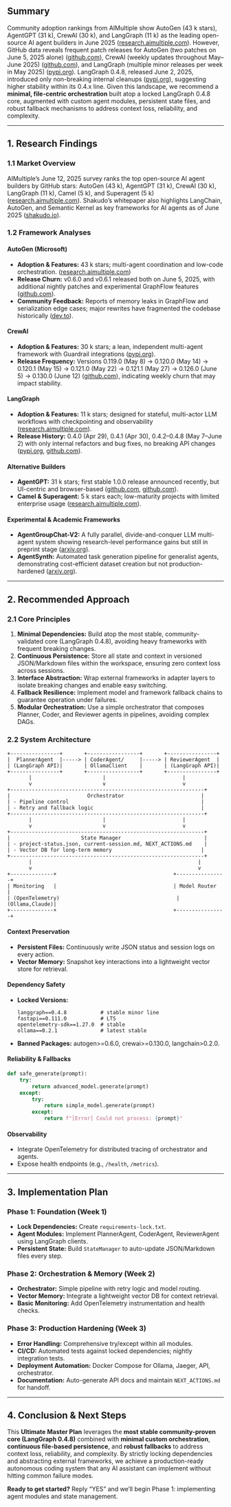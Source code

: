 ## Summary

Community adoption rankings from AIMultiple show AutoGen (43 k stars), AgentGPT (31 k), CrewAI (30 k), and LangGraph (11 k) as the leading open-source AI agent builders in June 2025 ([research.aimultiple.com][1]). However, GitHub data reveals frequent patch releases for AutoGen (two patches on June 5, 2025 alone) ([github.com][2]), CrewAI (weekly updates throughout May–June 2025) ([github.com][3]), and LangGraph (multiple minor releases per week in May 2025) ([pypi.org][4]). LangGraph 0.4.8, released June 2, 2025, introduced only non-breaking internal cleanups ([pypi.org][4]), suggesting higher stability within its 0.4.x line. Given this landscape, we recommend a **minimal, file-centric orchestration** built atop a locked LangGraph 0.4.8 core, augmented with custom agent modules, persistent state files, and robust fallback mechanisms to address context loss, reliability, and complexity.

---

## 1. Research Findings

### 1.1 Market Overview

AIMultiple’s June 12, 2025 survey ranks the top open-source AI agent builders by GitHub stars: AutoGen (43 k), AgentGPT (31 k), CrewAI (30 k), LangGraph (11 k), Camel (5 k), and Superagent (5 k) ([research.aimultiple.com][1]). Shakudo’s whitepaper also highlights LangChain, AutoGen, and Semantic Kernel as key frameworks for AI agents as of June 2025 ([shakudo.io][5]).

### 1.2 Framework Analyses

#### AutoGen (Microsoft)

* **Adoption & Features:** 43 k stars; multi-agent coordination and low-code orchestration. ([research.aimultiple.com][1])
* **Release Churn:** v0.6.0 and v0.6.1 released both on June 5, 2025, with additional nightly patches and experimental GraphFlow features ([github.com][2]).
* **Community Feedback:** Reports of memory leaks in GraphFlow and serialization edge cases; major rewrites have fragmented the codebase historically ([dev.to][6]).

#### CrewAI

* **Adoption & Features:** 30 k stars; a lean, independent multi-agent framework with Guardrail integrations ([pypi.org][7]).
* **Release Frequency:** Versions 0.119.0 (May 8) → 0.120.0 (May 14) → 0.120.1 (May 15) → 0.121.0 (May 22) → 0.121.1 (May 27) → 0.126.0 (June 5) → 0.130.0 (June 12) ([github.com][3]), indicating weekly churn that may impact stability.

#### LangGraph

* **Adoption & Features:** 11 k stars; designed for stateful, multi-actor LLM workflows with checkpointing and observability ([research.aimultiple.com][1]).
* **Release History:** 0.4.0 (Apr 29), 0.4.1 (Apr 30), 0.4.2–0.4.8 (May 7–June 2) with only internal refactors and bug fixes, no breaking API changes ([pypi.org][4], [github.com][8]).

#### Alternative Builders

* **AgentGPT:** 31 k stars; first stable 1.0.0 release announced recently, but UI-centric and browser-based ([github.com][9], [github.com][10]).
* **Camel & Superagent:** 5 k stars each; low-maturity projects with limited enterprise usage ([research.aimultiple.com][1]).

#### Experimental & Academic Frameworks

* **AgentGroupChat-V2:** A fully parallel, divide-and-conquer LLM multi-agent system showing research-level performance gains but still in preprint stage ([arxiv.org][11]).
* **AgentSynth:** Automated task generation pipeline for generalist agents, demonstrating cost-efficient dataset creation but not production-hardened ([arxiv.org][12]).

---

## 2. Recommended Approach

### 2.1 Core Principles

1. **Minimal Dependencies:** Build atop the most stable, community-validated core (LangGraph 0.4.8), avoiding heavy frameworks with frequent breaking changes.
2. **Continuous Persistence:** Store all state and context in versioned JSON/Markdown files within the workspace, ensuring zero context loss across sessions.
3. **Interface Abstraction:** Wrap external frameworks in adapter layers to isolate breaking changes and enable easy switching.
4. **Fallback Resilience:** Implement model and framework fallback chains to guarantee operation under failures.
5. **Modular Orchestration:** Use a simple orchestrator that composes Planner, Coder, and Reviewer agents in pipelines, avoiding complex DAGs.

### 2.2 System Architecture

```
+----------------+       +-----------------+       +----------------+
|  PlannerAgent  |-----> | CoderAgent/     |-----> | ReviewerAgent  |
| (LangGraph API)|       | OllamaClient    |       | (LangGraph API)|
+----------------+       +-----------------+       +----------------+
       |                       |                         |
       v                       v                         v
+---------------------------------------------------------------+
|                         Orchestrator                         |
| - Pipeline control                                           |
| - Retry and fallback logic                                   |
+---------------------------------------------------------------+
       |                       |                         |
       v                       v                         v
+---------------------------------------------------------------+
|                       State Manager                           |
| - project-status.json, current-session.md, NEXT_ACTIONS.md    |
| - Vector DB for long-term memory                             |
+---------------------------------------------------------------+
       |                                                      |
       v                                                      v
+--------------+                                      +----------------+
| Monitoring   |                                      | Model Router   |
| (OpenTelemetry)                                      | (Ollama,Claude)|
+--------------+                                      +----------------+
```

#### Context Preservation

* **Persistent Files:** Continuously write JSON status and session logs on every action.
* **Vector Memory:** Snapshot key interactions into a lightweight vector store for retrieval.

#### Dependency Safety

* **Locked Versions:**

  ```
  langgraph==0.4.8           # stable minor line
  fastapi==0.111.0           # LTS
  opentelemetry-sdk==1.27.0  # stable
  ollama==0.2.1              # latest stable
  ```
* **Banned Packages:** autogen>=0.6.0, crewai>=0.130.0, langchain>0.2.0.

#### Reliability & Fallbacks

```python
def safe_generate(prompt):
    try:
        return advanced_model.generate(prompt)
    except:
        try:
            return simple_model.generate(prompt)
        except:
            return f"[Error] Could not process: {prompt}"
```

#### Observability

* Integrate OpenTelemetry for distributed tracing of orchestrator and agents.
* Expose health endpoints (e.g., `/health`, `/metrics`).

---

## 3. Implementation Plan

### Phase 1: Foundation (Week 1)

* **Lock Dependencies:** Create `requirements-lock.txt`.
* **Agent Modules:** Implement PlannerAgent, CoderAgent, ReviewerAgent using LangGraph clients.
* **Persistent State:** Build `StateManager` to auto-update JSON/Markdown files every step.

### Phase 2: Orchestration & Memory (Week 2)

* **Orchestrator:** Simple pipeline with retry logic and model routing.
* **Vector Memory:** Integrate a lightweight vector DB for context retrieval.
* **Basic Monitoring:** Add OpenTelemetry instrumentation and health checks.

### Phase 3: Production Hardening (Week 3)

* **Error Handling:** Comprehensive try/except within all modules.
* **CI/CD:** Automated tests against locked dependencies; nightly integration tests.
* **Deployment Automation:** Docker Compose for Ollama, Jaeger, API, orchestrator.
* **Documentation:** Auto-generate API docs and maintain `NEXT_ACTIONS.md` for handoff.

---

## 4. Conclusion & Next Steps

This **Ultimate Master Plan** leverages the **most stable community-proven core (LangGraph 0.4.8)** combined with **minimal custom orchestration**, **continuous file-based persistence**, and **robust fallbacks** to address context loss, reliability, and complexity. By strictly locking dependencies and abstracting external frameworks, we achieve a production-ready autonomous coding system that any AI assistant can implement without hitting common failure modes.

**Ready to get started?** Reply “YES” and we’ll begin Phase 1: implementing agent modules and state management.

[1]: https://research.aimultiple.com/open-source-ai-agents/ "10+ Open-source AI Agents Based on GitHub Stars in 2025"
[2]: https://github.com/microsoft/autogen/releases "Releases · microsoft/autogen · GitHub"
[3]: https://github.com/crewAIInc/crewAI/releases "Releases · crewAIInc/crewAI · GitHub"
[4]: https://pypi.org/project/langgraph/?utm_source=chatgpt.com "langgraph - PyPI"
[5]: https://www.shakudo.io/blog/top-9-ai-agent-frameworks "Top 9 AI Agent Frameworks as of June 2025 | Shakudo"
[6]: https://dev.to/maximsaplin/microsoft-autogen-has-split-in-2-wait-3-no-4-parts-2p58?utm_source=chatgpt.com "Microsoft Autogen Has Split in 2... Wait 3... No, 4 Parts"
[7]: https://pypi.org/project/crewai/?utm_source=chatgpt.com "crewai - PyPI"
[8]: https://github.com/langchain-ai/langgraph/releases?utm_source=chatgpt.com "Releases · langchain-ai/langgraph - GitHub"
[9]: https://github.com/reworkd/AgentGPT?utm_source=chatgpt.com "reworkd/AgentGPT: Assemble, configure, and deploy autonomous ..."
[10]: https://github.com/reworkd/AgentGPT/releases?utm_source=chatgpt.com "Releases · reworkd/AgentGPT - GitHub"
[11]: https://arxiv.org/abs/2506.15451?utm_source=chatgpt.com "AgentGroupChat-V2: Divide-and-Conquer Is What LLM-Based Multi-Agent System Need"
[12]: https://arxiv.org/abs/2506.14205?utm_source=chatgpt.com "AgentSynth: Scalable Task Generation for Generalist Computer-Use Agents"
